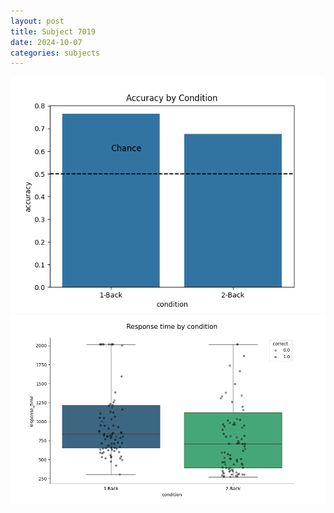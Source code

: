 ```yaml
---
layout: post
title: Subject 7019
date: 2024-10-07
categories: subjects
---
```


![](data/7019/run-4/7019_ATS_acc.png)
![](data/7019/run-4/7019_ATS_rt.png)
